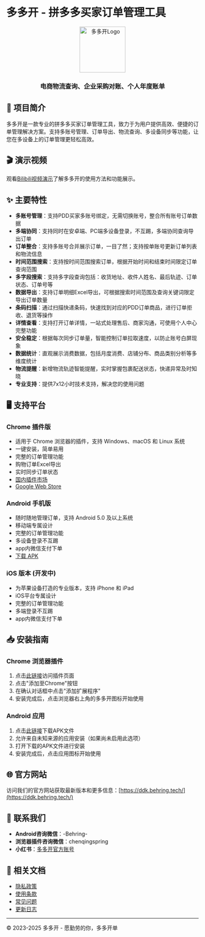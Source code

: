 # 多多开 - 拼多多买家订单管理工具

<div align="center">
  <img src="assets/images/logo.png" alt="多多开Logo" width="120">
  <h3>电商物流查询、企业采购对账、个人年度账单</h3>
</div>

## 📖 项目简介

多多开是一款专业的拼多多买家订单管理工具，致力于为用户提供高效、便捷的订单管理解决方案。支持多账号管理、订单导出、物流查询、多设备同步等功能，让您在多设备上的订单管理更轻松高效。

## 🎬 演示视频

观看[Bilibili视频演示](https://www.bilibili.com/video/BV1VEo2YiEjZ/)了解多多开的使用方法和功能展示。

## ✨ 主要特性

- **多账号管理**：支持PDD买家多账号绑定，无需切换账号，整合所有账号订单数据
- **多端协同**：支持同时在安卓端、PC端多设备登录，不互踢，多端协同查询导出订单
- **订单整合**：支持多账号合并展示订单，一目了然；支持按单账号更新订单列表和物流信息
- **时间范围搜索**：支持按时间范围搜索订单，根据开始时间和结束时间限定订单查询范围
- **多字段搜索**：支持多字段查询包括：收货地址、收件人姓名、最后轨迹、订单状态、订单号等
- **数据导出**：支持订单明细Excel导出，可根据搜索时间范围及查询关键词限定导出订单数量
- **条码扫描**：通过扫描快递条码，快速找到对应的PDD订单商品，进行订单拒收、退货等操作
- **详情查看**：支持打开订单详情，一站式处理售后、商家沟通，可使用个人中心完整功能
- **安全稳定**：根据每次同步订单量，智能控制订单拉取速度，以防止账号白屏现象
- **数据统计**：直观展示消费数据，包括月度消费、店铺分布、商品类别分析等多维度统计
- **物流提醒**：新增物流轨迹智能提醒，实时掌握包裹配送状态，快递异常及时知晓
- **专业支持**：提供7x12小时技术支持，解决您的使用问题

## 🖥️ 支持平台

### Chrome 插件版
- 适用于 Chrome 浏览器的插件，支持 Windows、macOS 和 Linux 系统
- 一键安装，简单易用
- 完整的订单管理功能
- 购物订单Excel导出
- 实时同步订单状态
- [国内插件市场](https://www.crxsoso.com/webstore/detail/bljbniggeppfcchhiaimedhejcnpedii)
- [Google Web Store](https://chromewebstore.google.com/detail/bljbniggeppfcchhiaimedhejcnpedii)

### Android 手机版
- 随时随地管理订单，支持 Android 5.0 及以上系统
- 移动端专属设计
- 完整的订单管理功能
- 多设备登录不互踢
- app内微信支付下单
- [下载 APK](https://ddk.behring.tech/duoduokai.apk)

### iOS 版本 (开发中)
- 为苹果设备打造的专业版本，支持 iPhone 和 iPad
- iOS平台专属设计
- 完整的订单管理功能
- 多端登录不互踢
- app内微信支付下单

## 📥 安装指南

### Chrome 浏览器插件
1. 点击[此链接](https://www.crxsoso.com/webstore/detail/bljbniggeppfcchhiaimedhejcnpedii)访问插件页面
2. 点击"添加至Chrome"按钮
3. 在确认对话框中点击"添加扩展程序"
4. 安装完成后，点击浏览器右上角的多多开图标开始使用

### Android 应用
1. 点击[此链接](https://ddk.behring.tech/duoduokai.apk)下载APK文件
2. 允许来自未知来源的应用安装（如果尚未启用此选项）
3. 打开下载的APK文件进行安装
4. 安装完成后，点击应用图标开始使用

## 🌐 官方网站

访问我们的官方网站获取最新版本和更多信息：[https://ddk.behring.tech/](https://ddk.behring.tech/)

## 📱 联系我们

- **Android咨询微信**：-Behring-
- **浏览器插件咨询微信**：chenqingspring
- **小红书**：[多多开官方账号](https://www.xiaohongshu.com/user/profile/64e83c1a000000000100fc91)

## 📝 相关文档

- [隐私政策](./pages/privacy.html)
- [使用条款](./pages/terms.html)
- [常见问题](./pages/faq.html)
- [更新日志](./pages/changelog.html)

---

© 2023-2025 多多开 - 愿勤劳的你，多多开单 